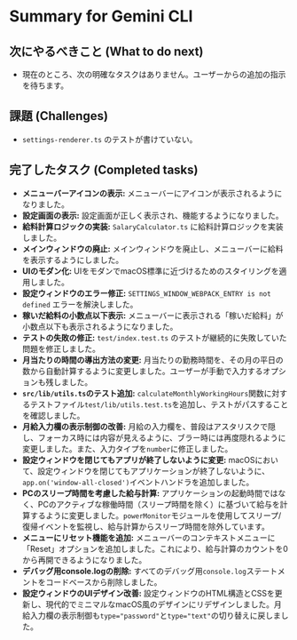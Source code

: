 # Summary for Gemini CLI

## 次にやるべきこと (What to do next)
- 現在のところ、次の明確なタスクはありません。ユーザーからの追加の指示を待ちます。

## 課題 (Challenges)
- `settings-renderer.ts` のテストが書けていない。

## 完了したタスク (Completed tasks)
-   **メニューバーアイコンの表示:** メニューバーにアイコンが表示されるようになりました。
-   **設定画面の表示:** 設定画面が正しく表示され、機能するようになりました。
-   **給料計算ロジックの実装:** `SalaryCalculator.ts` に給料計算ロジックを実装しました。
-   **メインウィンドウの廃止:** メインウィンドウを廃止し、メニューバーに給料を表示するようにしました。
-   **UIのモダン化:** UIをモダンでmacOS標準に近づけるためのスタイリングを適用しました。
-   **設定ウィンドウのエラー修正:** `SETTINGS_WINDOW_WEBPACK_ENTRY is not defined` エラーを解決しました。
-   **稼いだ給料の小数点以下表示:** メニューバーに表示される「稼いだ給料」が小数点以下も表示されるようになりました。
-   **テストの失敗の修正:** `test/index.test.ts` のテストが継続的に失敗していた問題を修正しました。
-   **月当たりの時間の導出方法の変更:** 月当たりの勤務時間を、その月の平日の数から自動計算するように変更しました。ユーザーが手動で入力するオプションも残しました。
-   **`src/lib/utils.ts`のテスト追加:** `calculateMonthlyWorkingHours`関数に対するテストファイル`test/lib/utils.test.ts`を追加し、テストがパスすることを確認しました。
-   **月給入力欄の表示制御の改善:** 月給の入力欄を、普段はアスタリスクで隠し、フォーカス時には内容が見えるように、ブラー時には再度隠れるように変更しました。また、入力タイプを`number`に修正しました。
-   **設定ウィンドウを閉じてもアプリが終了しないように変更:** macOSにおいて、設定ウィンドウを閉じてもアプリケーションが終了しないように、`app.on('window-all-closed')`イベントハンドラを追加しました。
-   **PCのスリープ時間を考慮した給与計算:** アプリケーションの起動時間ではなく、PCのアクティブな稼働時間（スリープ時間を除く）に基づいて給与を計算するように変更しました。`powerMonitor`モジュールを使用してスリープ/復帰イベントを監視し、給与計算からスリープ時間を除外しています。
-   **メニューにリセット機能を追加:** メニューバーのコンテキストメニューに「Reset」オプションを追加しました。これにより、給与計算のカウントを0から再開できるようになりました。
-   **デバッグ用console.logの削除:** すべてのデバッグ用`console.log`ステートメントをコードベースから削除しました。
-   **設定ウィンドウのUIデザイン改善:** 設定ウィンドウのHTML構造とCSSを更新し、現代的でミニマルなmacOS風のデザインにリデザインしました。月給入力欄の表示制御も`type="password"`と`type="text"`の切り替えに戻しました。
